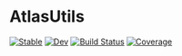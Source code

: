 # AtlasUtils

[![Stable](https://img.shields.io/badge/docs-stable-blue.svg)](https://atlas-blocks.github.io/AtlasUtils.jl/stable/)
[![Dev](https://img.shields.io/badge/docs-dev-blue.svg)](https://atlas-blocks.github.io/AtlasUtils.jl/dev/)
[![Build Status](https://github.com/atlas-blocks/AtlasUtils.jl/actions/workflows/CI.yml/badge.svg?branch=main)](https://github.com/atlas-blocks/AtlasUtils.jl/actions/workflows/CI.yml?query=branch%3Amain)
[![Coverage](https://codecov.io/gh/atlas-blocks/AtlasUtils.jl/branch/main/graph/badge.svg)](https://codecov.io/gh/atlas-blocks/AtlasUtils.jl)

